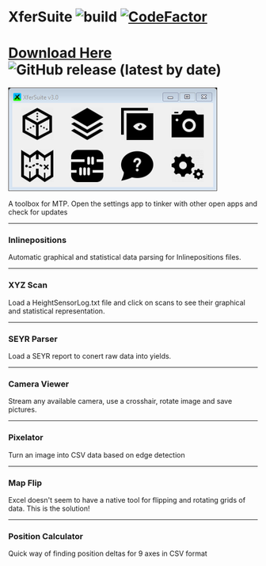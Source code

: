 # XferSuite ![build](https://github.com/bradmartin333/XferSuite/actions/workflows/dotnet.yml/badge.svg) [![CodeFactor](https://www.codefactor.io/repository/github/bradmartin333/xfersuite/badge/master)](https://www.codefactor.io/repository/github/bradmartin333/xfersuite/overview/master)

# **[Download Here](https://bradmartin333.github.io/utility/XferSuite)** ![GitHub release (latest by date)](https://img.shields.io/github/v/release/bradmartin333/xfersuite)

![image](/XferSuite/Main.png)

A toolbox for MTP.
Open the settings app to tinker with other open apps and check for updates
___
### Inlinepositions
Automatic graphical and statistical data parsing for Inlinepositions files.
___
### XYZ Scan
Load a HeightSensorLog.txt file and click on scans to see their graphical and statistical representation.
___
### SEYR Parser
Load a SEYR report to conert raw data into yields.
___
### Camera Viewer
Stream any available camera, use a crosshair, rotate image and save pictures.
___
### Pixelator
Turn an image into CSV data based on edge detection
___
### Map Flip
Excel doesn't seem to have a native tool for flipping and rotating grids of data.
This is the solution!
___
### Position Calculator
Quick way of finding position deltas for 9 axes in CSV format
